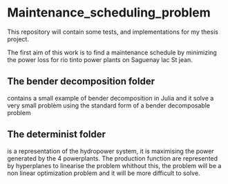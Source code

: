 # Maintenance_scheduling_problem

This repository will contain some tests, and implementations for my thesis project.

The first aim of this work is to find a maintenance schedule by minimizing the power loss for rio tinto power plants on Saguenay lac St jean.

## The bender decomposition folder 

contains a small example of bender decomposition in Julia and it solve a very small problèm using the standard form of a bender decomposable problem

## The determinist folder

is a representation of the hydropower system, it is maximising the power generated by the 4 powerplants. The production function are represented by hyperplanes to linearise the problem
whithout this, the problem will be a non linear optimization problem and it will be more difficult to solve.
